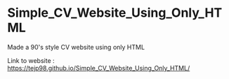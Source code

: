 # Simple_CV_Website_Using_Only_HTML
Made a 90's style CV website using only HTML


Link to website : https://tejp98.github.io/Simple_CV_Website_Using_Only_HTML/

